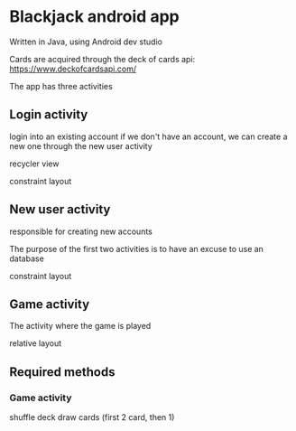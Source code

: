 # Blackjack android app

Written in Java, using Android dev studio

Cards are acquired through the deck of cards api:
https://www.deckofcardsapi.com/

The app has three activities

## Login activity

login into an existing account
if we don't have an account, we can create a new one through the new user activity

recycler view

constraint layout

## New user activity

responsible for creating new accounts

The purpose of the first two activities is to have an excuse to use an database

constraint layout

## Game activity

The activity where the game is played

relative layout

## Required methods

### Game activity

shuffle deck
draw cards (first 2 card, then 1)
